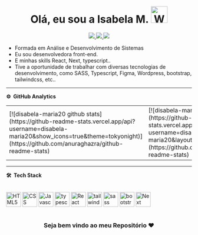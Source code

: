 
<!--![](https://github.com/imKashyap/imKashyap/blob/master/banner.png)-->
<p align="center"> <h1 align="center">Olá, eu sou a Isabela M. <img src="https://raw.githubusercontent.com/nixin72/nixin72/master/wave.gif" 
         alt="Waving hand animated gif"
         height="45"
         width="45" /></h1> </p>
<p align="center">
<a href="https://www.linkedin.com/in/isabela-maria-ribeiro"><img src="https://img.shields.io/badge/LinkedIn-0077B5?style=for-the-badge&logo=linkedin&logoColor=white"/> </a>
<a href="https://www.instagram.com/isabela10015"><img src="https://img.shields.io/badge/Instagram-E4405F?style=for-the-badge&logo=instagram&logoColor=white"/> </a>
<a href="mailto:isabela10014@gmail.com"><img src="https://img.shields.io/badge/Gmail-D14836?style=for-the-badge&logo=gmail&logoColor=white"/> </a>
</p>


* Formada em Análise e Desenvolvimento de Sistemas
* Eu sou desenvolvedora front-end.
* E minhas skills React, Next, typescript..
* Tive a oportunidade de trabalhar com diversas tecnologias de desenvolvimento, como SASS, Typescript, Figma, Wordpress, bootstrap, tailwindcss, etc..

***

**⚙️ &nbsp;GitHub Analytics**

<table style="width:100%">
  <tr>
    <td>
 [![disabela-maria20 github stats](https://github-readme-stats.vercel.app/api?username=disabela-maria20&show_icons=true&theme=tokyonight)](https://github.com/anuraghazra/github-readme-stats)
</td>
    <td>  [![disabela-maria20's wakatime stats](https://github-readme-stats.vercel.app/api/wakatime?username=disabela-maria20&layout=compact&theme=tokyonight)](https://github.com/anuraghazra/github-readme-stats)</td>
  </tr>
</table>


***

**🛠 &nbsp;Tech Stack**


<div style="display: inline_block"> <br/> 
  <img align="center" alt="HTML5" width="40" height="40" src="https://cdn.jsdelivr.net/gh/devicons/devicon/icons/html5/html5-original.svg"/>
  <img align="center" alt="CSS" width="40" height="40" src="https://cdn.jsdelivr.net/gh/devicons/devicon/icons/css3/css3-original.svg"/>
  <img align="center" alt="Javascript" width="40" height="40" src="https://cdn.jsdelivr.net/gh/devicons/devicon/icons/javascript/javascript-original.svg"/>
  <img align="center" alt="typescript" width="40" height="40" src="https://cdn.jsdelivr.net/gh/devicons/devicon/icons/typescript/typescript-original.svg"/>
  <img align="center" alt="React" width="40" height="40" src="https://cdn.jsdelivr.net/gh/devicons/devicon/icons/react/react-original.svg"/>
  <!-- <img align="center" alt="Php" width="40" height="40" src="https://cdn.jsdelivr.net/gh/devicons/devicon/icons/php/php-original.svg"/> -->
  <img align="center" alt="tailwindcss" width="40" height="40" src="https://cdn.jsdelivr.net/gh/devicons/devicon/icons/tailwindcss/tailwindcss-plain.svg"/>
  <img align="center" alt="sass" width="40" height="40" src="https://cdn.jsdelivr.net/gh/devicons/devicon/icons/sass/sass-original.svg"/>
  <img align="center" alt="bootstrap" width="40" height="40" src="https://cdn.jsdelivr.net/gh/devicons/devicon/icons/bootstrap/bootstrap-original.svg"/> 
  <img align="center" alt="Next" width="40" height="40" src="https://cdn.jsdelivr.net/gh/devicons/devicon/icons/nextjs/nextjs-original-wordmark.svg"/>
</div>
<br/> 
<div align="center">

### Seja bem vindo ao meu Repositório ❤️ 

</div>
